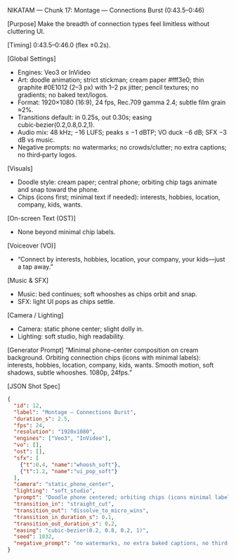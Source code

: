 NIKATAM — Chunk 17: Montage — Connections Burst (0:43.5–0:46)

[Purpose]
Make the breadth of connection types feel limitless without cluttering UI.

[Timing]
0:43.5–0:46.0 (flex ±0.2s).

[Global Settings]
- Engines: Veo3 or InVideo
- Art: doodle animation; strict stickman; cream paper #fff3e0; thin graphite #0E1012 (2–3 px) with 1–2 px jitter; pencil textures; no gradients; no baked text/logos.
- Format: 1920×1080 (16:9), 24 fps, Rec.709 gamma 2.4; subtle film grain ≈2%.
- Transitions default: in 0.25s, out 0.30s; easing cubic‑bezier(0.2,0.8,0.2,1).
- Audio mix: 48 kHz; −16 LUFS; peaks ≤ −1 dBTP; VO duck −6 dB; SFX −3 dB vs music.
- Negative prompts: no watermarks; no crowds/clutter; no extra captions; no third‑party logos.

 
[Visuals]
- Doodle style: cream paper; central phone; orbiting chip tags animate and snap toward the phone.
- Chips (icons first; minimal text if needed): interests, hobbies, location, company, kids, wants.

[On-screen Text (OST)]
- None beyond minimal chip labels.

[Voiceover (VO)]
- “Connect by interests, hobbies, location, your company, your kids—just a tap away.”

[Music & SFX]
- Music: bed continues; soft whooshes as chips orbit and snap.
- SFX: light UI pops as chips settle.

[Camera / Lighting]
- Camera: static phone center; slight dolly in.
- Lighting: soft studio, high readability.



[Generator Prompt]
“Minimal phone-center composition on cream background. Orbiting connection chips (icons with minimal labels): interests, hobbies, location, company, kids, wants. Smooth motion, soft shadows, subtle whooshes. 1080p, 24fps.”

[JSON Shot Spec]
```json
{
  "id": 12,
  "label": "Montage — Connections Burst",
  "duration_s": 2.5,
  "fps": 24,
  "resolution": "1920x1080",
  "engines": ["Veo3", "InVideo"],
  "vo": [],
  "ost": [],
  "sfx": [
    {"t":0.4, "name":"whoosh_soft"},
    {"t":1.2, "name":"ui_pop_soft"}
  ],
  "camera": "static_phone_center",
  "lighting": "soft_studio",
  "prompt": "Doodle phone centered; orbiting chips (icons minimal labels) for interests, hobbies, location, company, kids, wants; soft whooshes/pops; no baked text.",
  "transition_in": "straight_cut",
  "transition_out": "dissolve_to_micro_wins",
  "transition_in_duration_s": 0.1,
  "transition_out_duration_s": 0.2,
  "easing": "cubic-bezier(0.2, 0.8, 0.2, 1)",
  "seed": 1032,
  "negative_prompt": "no watermarks, no extra baked captions, no third-party logos"
}
```


